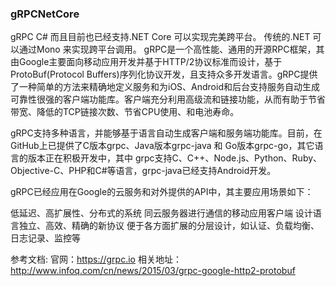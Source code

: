 ### gRPCNetCore
gRPC C# 而且目前也已经支持.NET Core 可以实现完美跨平台。
传统的.NET 可以通过Mono 来实现跨平台调用。
gRPC是一个高性能、通用的开源RPC框架，其由Google主要面向移动应用开发并基于HTTP/2协议标准而设计，基于ProtoBuf(Protocol Buffers)序列化协议开发，且支持众多开发语言。gRPC提供了一种简单的方法来精确地定义服务和为iOS、Android和后台支持服务自动生成可靠性很强的客户端功能库。客户端充分利用高级流和链接功能，从而有助于节省带宽、降低的TCP链接次数、节省CPU使用、和电池寿命。

gRPC支持多种语言，并能够基于语言自动生成客户端和服务端功能库。目前，在GitHub上已提供了C版本grpc、Java版本grpc-java 和 Go版本grpc-go，其它语言的版本正在积极开发中，其中 grpc支持C、C++、Node.js、Python、Ruby、Objective-C、PHP和C#等语言，grpc-java已经支持Android开发。

gRPC已经应用在Google的云服务和对外提供的API中，其主要应用场景如下：

低延迟、高扩展性、分布式的系统
同云服务器进行通信的移动应用客户端
设计语言独立、高效、精确的新协议
便于各方面扩展的分层设计，如认证、负载均衡、日志记录、监控等

参考文档:
官网：https://grpc.io 
相关地址：http://www.infoq.com/cn/news/2015/03/grpc-google-http2-protobuf
